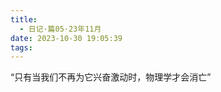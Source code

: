 ```yaml
---
title:
  - 日记·篇05·23年11月
date: 2023-10-30 19:05:39
tags:
---
```

“只有当我们不再为它兴奋激动时，物理学才会消亡”
<!--more-->